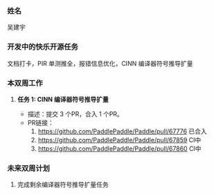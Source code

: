 ### 姓名

吴建宇

### 开发中的快乐开源任务

文档打卡，PIR 单测推全，报错信息优化，CINN 编译器符号推导扩量

### 本双周工作

1. **任务 1: CINN 编译器符号推导扩量**
   
   - 描述：提交 3 个PR，合入 1 个PR。
   - PR链接：
     1. https://github.com/PaddlePaddle/Paddle/pull/67776 已合入
     2. https://github.com/PaddlePaddle/Paddle/pull/67859 CI中
     3. https://github.com/PaddlePaddle/Paddle/pull/67860 CI中

### 未来双周计划

1. 完成剩余编译器符号推导扩量任务